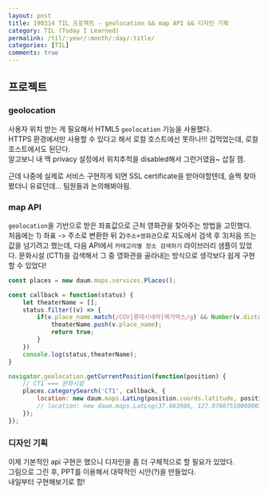 ```yaml
---
layout: post
title: 190314 TIL 프로젝트 - geolocation && map API && 디자인 기획
category: TIL (Today I Learned)
permalink: /til/:year/:month/:day/:title/
categories: [TIL]
comments: true
---
```


## **프로젝트**

### **geolocation**

사용자 위치 받는 게 필요해서 HTML5 `geolocation` 기능을 사용했다.  
HTTPS 환경에서만 사용할 수 있다고 해서 로컬 호스트에선 못하나!!! 겁먹었는데, 로컬 호스트에서도 된단다.  
알고보니 내 맥 privacy 설정에서 위치추척을 disabled해서 그런거였음~ 삽질 잼.

근데 나중에 실제로 서비스 구현하게 되면 SSL certificate을 받아야할텐데, 슬쩍 찾아봤더니 유료던데... 팀원들과 논의해봐야됨.


### **map API**

`geolocation`을 기반으로 받은 좌표값으로 근처 영화관을 찾아주는 방법을 고민했다.  
처음에는 1) 좌표 -> 주소로 변환한 뒤 2)`주소+영화관`으로 지도에서 검색 후 3)처음 뜨는 값을 넘기려고 했는데, 다음 API에서 `카테고리별 장소 검색하기` 라이브러리 샘플이 있었다. 문화시설 (CT1)을 검색해서 그 중 영화관을 골라내는 방식으로 생각보다 쉽게 구현할 수 있었다!


```js
const places = new daum.maps.services.Places();

const callback = function(status) {
	let theaterName = [];
	status.filter((v) => {
		if(v.place_name.match(/CGV|롯데시네마|메가박스/g) && Number(v.distance) <= 2000) {
			theaterName.push(v.place_name);
			return true;
		}
	})
	console.log(status,theaterName);
}

navigator.geolocation.getCurrentPosition(function(position) {
	// CT1 === 문화시설
	places.categorySearch('CT1', callback, {
		location: new daum.maps.LatLng(position.coords.latitude, position.coords.longitude)
		// location: new daum.maps.LatLng(37.663986, 127.07607510000003)
	});
});
```

### **디자인 기획**

이제 기본적인 api 구현은 했으니 디자인을 좀 더 구체적으로 할 필요가 있었다.  
그림으로 그린 후, PPT를 이용해서 대략적인 시안(?)을 만들었다.  
내일부터 구현해보기로 함! 
